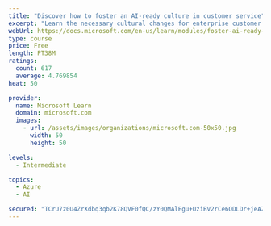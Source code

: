 ```yaml
---
title: "Discover how to foster an AI-ready culture in customer service"
excerpt: "Learn the necessary cultural changes for enterprise customer service to make AI transformation successful, and how they fit into a holistic AI strategy."
webUrl: https://docs.microsoft.com/en-us/learn/modules/foster-ai-ready-culture-customer-service/
type: course
price: Free
length: PT38M
ratings:
  count: 617
  average: 4.769854
heat: 50

provider:
  name: Microsoft Learn
  domain: microsoft.com
  images:
    - url: /assets/images/organizations/microsoft.com-50x50.jpg
      width: 50
      height: 50

levels:
  - Intermediate

topics:
  - Azure
  - AI

secured: "TCrU7z0U4ZrXdbq3qb2K78QVF0fQC/zY0QMAlEgu+UziBV2rCe6ODLDr+jeAZl3pV2D6vJsPkLy69EGYDoy+ZFxqyqNFbdVG0T/EmApo5orYDfoWtZnN/Rw9sCjduTl/LR0OAbOzL+l4aZTVQC+bVU0sA2edZ6AZESFev0R+7YaMzqhTS4me00V0k+lcLrVueX5VO/xYnHmBvVIMIaY4EvpB5xvR7iMJWWUogaYNM09SWF9Q/Pj3BSZEqoedlqmlv9wAoe1//KJAPtDefA5hAL5XbkR1TTulASyzgLFcaOV3QCo0Jpexg8E6/KaTS5/L78HkURLt4qp6wiVk+3tWwV7+mYyzQZ9uUOgn5TN8k7Pzv5F38T7f4jSLydaQEL1uWMMTlKJUggIobMJiHPik4Vv4xAfwhuEoLPB4lF+zqFc=;N1hH2Dy9jBqkViqLaTXNCg=="
---
```


